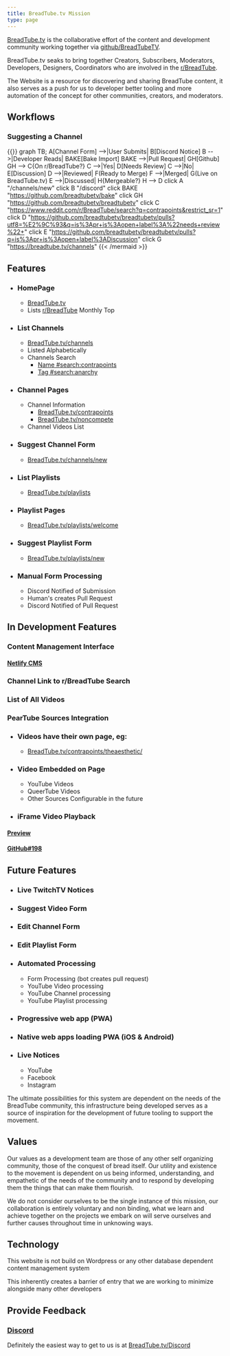 ```yaml
---
title: BreadTube.tv Mission
type: page
---
```


[BreadTube.tv](https://breadtube.tv) is the collaborative effort of the content and development community working together via [github/BreadTubeTV](/github).

BreadTube.tv seaks to bring together Creators, Subscribers, Moderators, Developers, Designers, Coordinators who are involved in the [r/BreadTube](/reddit).

The Website is a resource for discovering and sharing BreadTube content, it also serves as a push for us to developer better tooling and more automation of the concept for other communities, creators, and moderators.

## Workflows

### Suggesting a Channel

{{<mermaid align="left">}}
  graph TB;
    A[Channel Form] -->|User Submits| B[Discord Notice]
      B -->|Developer Reads| BAKE[Bake Import]
      BAKE -->|Pull Request| GH[Github]
      GH --> C{On r/BreadTube?}
      C -->|Yes| D[Needs Review]
      C -->|No| E[Discussion]
      D -->|Reviewed| F(Ready to Merge)
      F -->|Merged| G(Live on BreadTube.tv)
      E -->|Discussed| H{Mergeable?}
      H --> D
    click A "/channels/new"
    click B "/discord"
    click BAKE "https://github.com/breadtubetv/bake"
    click GH "https://github.com/breadtubetv/breadtubetv"
    click C "https://www.reddit.com/r/BreadTube/search?q=contrapoints&restrict_sr=1"
    click D "https://github.com/breadtubetv/breadtubetv/pulls?utf8=%E2%9C%93&q=is%3Apr+is%3Aopen+label%3A%22needs+review%22+"
    click E "https://github.com/breadtubetv/breadtubetv/pulls?q=is%3Apr+is%3Aopen+label%3ADiscussion"
    click G "https://breadtube.tv/channels"
{{< /mermaid >}}

## Features

- ### HomePage
  - [BreadTube.tv](https://breadtube.tv)
  - Lists [r/BreadTube](https://www.reddit.com/r/breadtube/top/?t=month) Monthly Top

- ### List Channels
  - [BreadTube.tv/channels](https://breadtube.tv/channels)
  - Listed Alphabetically
  - Channels Search
      - [Name #search:contrapoints](https://breadtube.tv/channels#search:contrapoints)
      - [Tag #search:anarchy](https://breadtube.tv/channels#search:anarchy)

- ### Channel Pages
  - Channel Information
    - [BreadTube.tv/contrapoints](https://breadtube.tv/contrapoints)
    - [BreadTube.tv/noncompete](https://breadtube.tv/noncompete)
  - Channel Videos List

- ### Suggest Channel Form
    - [BreadTube.tv/channels/new](https://breadtube.tv/channels/new)

- ### List Playlists
    - [BreadTube.tv/playlists](https://breadtube.tv/playlists)

- ### Playlist Pages
    - [BreadTube.tv/playlists/welcome](https://breadtube.tv/playlists/welcome)

- ### Suggest Playlist Form
    - [BreadTube.tv/playlists/new](https://breadtube.tv/playlists/new)

- ### Manual Form Processing
  - Discord Notified of Submission
  - Human's creates Pull Request
  - Discord Notified of Pull Request

## In Development Features

### Content Management Interface

#### [Netlify CMS](https://www.netlifycms.org/)

### Channel Link to r/BreadTube Search

### List of All Videos

### PearTube Sources Integration

- ### Videos have their own page, eg:
  - [BreadTube.tv/contrapoints/theaesthetic/](https://deploy-preview-198--breadtubetv.netlify.com/contrapoints/theaesthetic/)

- ### Video Embedded on Page
  - YouTube Videos
  - QueerTube Videos
  - Other Sources Configurable in the future

- ### iFrame Video Playback


#### [Preview](https://deploy-preview-198--breadtubetv.netlify.com/contrapoints/theaesthetic/)
#### [GitHub#198](https://github.com/breadtubetv/breadtubetv/pull/198)

## Future Features

- ### Live TwitchTV Notices

- ### Suggest Video Form

- ### Edit Channel Form

- ### Edit Playlist Form

- ### Automated Processing
  - Form Processing (bot creates pull request)
  - YouTube Video processing
  - YouTube Channel processing
  - YouTube Playlist processing

- ### Progressive web app (PWA)

- ### Native web apps loading PWA (iOS & Android)

- ### Live Notices
  - YouTube
  - Facebook
  - Instagram

The ultimate possibilities for this system are dependent on the needs of the BreadTube community, this infrastructure being developed serves as a source of inspiration for the development of future tooling to support the movement.

## Values

Our values as a development team are those of any other self organizing community, those of the conquest of bread itself. Our utility and existence to the movement is dependent on us being informed, understanding, and empathetic of the needs of the community and to respond by developing them the things that can make them flourish.

We do not consider ourselves to be the single instance of this mission, our collaboration is entirely voluntary and non binding, what we learn and achieve together on the projects we embark on will serve ourselves and further causes throughout time in unknowing ways.

## Technology

This website is not build on Wordpress or any other database dependent content management system

This inherently creates a barrier of entry that we are working to minimize alongside many other developers

## Provide Feedback

### [Discord](/discord)

Definitely the easiest way to get to us is at [BreadTube.tv/Discord](/discord)
